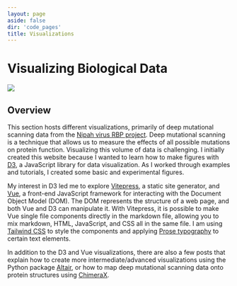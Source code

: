 ```yaml
---
layout: page
aside: false
dir: 'code_pages'
title: Visualizations
---
```


<div class="mx-auto max-w-screen-md prose dark:prose-dark dark:prose-invert justify-between pt-8 px-12">
    <h1 class="">Visualizing Biological Data</h1>
    <img src="/images/nipah.jpg" class="max-w-72 rounded-lg shadow-md mx-auto">
    <h2>Overview</h2>
    <p>This section hosts different visualizations, primarily of deep mutational scanning data from the <a href="https://dms-vep.github.io/Nipah_Malaysia_RBP_DMS/">Nipah virus RBP project</a>. Deep mutational scanning is a technique that allows us to measure the effects of all possible mutations on protein function. Visualizing this volume of data is challenging. I initially created this website because I wanted to learn how to make figures with <a href="https://d3js.org/">D3</a>, a JavaScript library for data visualization. As I worked through examples and tutorials, I created some basic and experimental figures. </p>
    <p>My interest in D3 led me to explore <a href="https://vitepress.dev">Vitepress</a>, a static site generator, and <a href="https://vuejs.org">Vue</a>,  a front-end JavaScript framework for interacting with the Document Object Model (DOM). The DOM represents the structure of a web page, and both Vue and D3 can manipulate it. With Vitepress, it is possible to make Vue single file components directly in the markdown file, allowing you to mix markdown, HTML, JavaScript, and CSS all in the same file. I am using <a href="https://tailwindcss.com">Tailwind CSS</a> to style the components and applying <a href="https://github.com/tailwindlabs/tailwindcss-typography">Prose typography</a> to certain text elements.</p>
    <p>In addition to the D3 and Vue visualizations, there are also a few posts that explain how to create more intermediate/advanced visualizations using the Python package <a
            href="https://altair-viz.github.io/">Altair</a>, or how to map deep mutational scanning data onto protein structures using <a
            href="https://www.cgl.ucsf.edu/chimerax/">ChimeraX</a>.</p>
    <div class="mb-10"></div>
</div>

<CodePosts :currentDirectory="$frontmatter.dir" />

